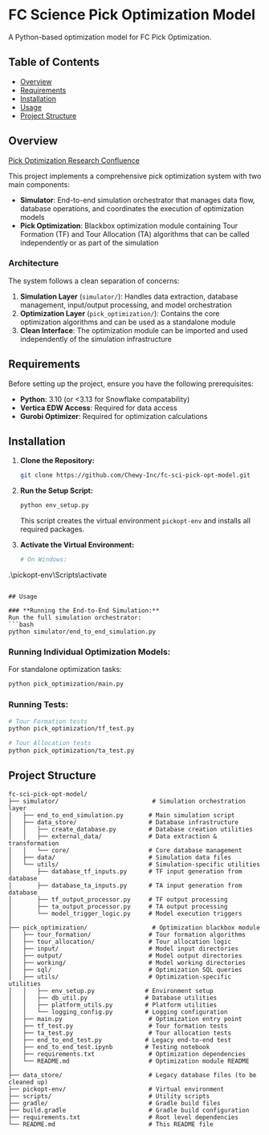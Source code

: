 # FC Science Pick Optimization Model

A Python-based optimization model for FC Pick Optimization. 
## Table of Contents
- [Overview](#overview)
- [Requirements](#requirements)
- [Installation](#installation)
- [Usage](#usage)
- [Project Structure](#project-structure)

## Overview

[Pick Optimization Research Confluence](https://chewyinc.atlassian.net/l/cp/XqjmR7KM)

This project implements a comprehensive pick optimization system with two main components:

- **Simulator**: End-to-end simulation orchestrator that manages data flow, database operations, and coordinates the execution of optimization models
- **Pick Optimization**: Blackbox optimization module containing Tour Formation (TF) and Tour Allocation (TA) algorithms that can be called independently or as part of the simulation

### Architecture

The system follows a clean separation of concerns:

1. **Simulation Layer** (`simulator/`): Handles data extraction, database management, input/output processing, and model orchestration
2. **Optimization Layer** (`pick_optimization/`): Contains the core optimization algorithms and can be used as a standalone module
3. **Clean Interface**: The optimization module can be imported and used independently of the simulation infrastructure 

## Requirements

Before setting up the project, ensure you have the following prerequisites:

- **Python**: 3.10 (or <3.13 for Snowflake compatability)
- **Vertica EDW Access**: Required for data access
- **Gurobi Optimizer**: Required for optimization calculations

## Installation

1. **Clone the Repository:**
   ```bash
   git clone https://github.com/Chewy-Inc/fc-sci-pick-opt-model.git
   ```

2. **Run the Setup Script:**
   ```bash
   python env_setup.py
   ```
   This script creates the virtual environment `pickopt-env` and installs all required packages.

3. **Activate the Virtual Environment:**
   ```bash
   # On Windows:
  .\pickopt-env\Scripts\activate
   ```

## Usage

### **Running the End-to-End Simulation:**
Run the full simulation orchestrator:
```bash
python simulator/end_to_end_simulation.py
```

### **Running Individual Optimization Models:**
For standalone optimization tasks:
```bash
python pick_optimization/main.py
```

### **Running Tests:**
```bash
# Tour Formation tests
python pick_optimization/tf_test.py

# Tour Allocation tests
python pick_optimization/ta_test.py
```

## Project Structure

```plaintext
fc-sci-pick-opt-model/
├── simulator/                          # Simulation orchestration layer
│   ├── end_to_end_simulation.py       # Main simulation script
│   ├── data_store/                    # Database infrastructure
│   │   ├── create_database.py         # Database creation utilities
│   │   ├── external_data/             # Data extraction & transformation
│   │   └── core/                      # Core database management
│   ├── data/                          # Simulation data files
│   └── utils/                         # Simulation-specific utilities
│       ├── database_tf_inputs.py      # TF input generation from database
│       ├── database_ta_inputs.py      # TA input generation from database
│       ├── tf_output_processor.py     # TF output processing
│       ├── ta_output_processor.py     # TA output processing
│       └── model_trigger_logic.py     # Model execution triggers
│
├── pick_optimization/                  # Optimization blackbox module
│   ├── tour_formation/                # Tour formation algorithms
│   ├── tour_allocation/               # Tour allocation logic
│   ├── input/                         # Model input directories
│   ├── output/                        # Model output directories
│   ├── working/                       # Model working directories
│   ├── sql/                           # Optimization SQL queries
│   ├── utils/                         # Optimization-specific utilities
│   │   ├── env_setup.py              # Environment setup
│   │   ├── db_util.py                # Database utilities
│   │   ├── platform_utils.py         # Platform utilities
│   │   └── logging_config.py         # Logging configuration
│   ├── main.py                        # Optimization entry point
│   ├── tf_test.py                     # Tour formation tests
│   ├── ta_test.py                     # Tour allocation tests
│   ├── end_to_end_test.py            # Legacy end-to-end test
│   ├── end_to_end_test.ipynb         # Testing notebook
│   ├── requirements.txt               # Optimization dependencies
│   └── README.md                      # Optimization module README
│
├── data_store/                        # Legacy database files (to be cleaned up)
├── pickopt-env/                       # Virtual environment
├── scripts/                           # Utility scripts
├── gradle/                            # Gradle build files
├── build.gradle                       # Gradle build configuration
├── requirements.txt                   # Root level dependencies
└── README.md                          # This README file
```


